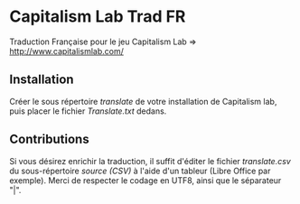 Capitalism Lab Trad FR
======================

Traduction Française pour le jeu Capitalism Lab => http://www.capitalismlab.com/

Installation
------------

Créer le sous répertoire *translate* de votre installation de Capitalism lab, puis placer le fichier 
*Translate.txt* dedans.

Contributions
-------------

Si vous désirez enrichir la traduction, il suffit d'éditer le fichier *translate.csv* du sous-répertoire *source (CSV)* à l'aide d'un tableur (Libre Office par exemple). Merci de respecter le codage en UTF8, ainsi que le séparateur "|".